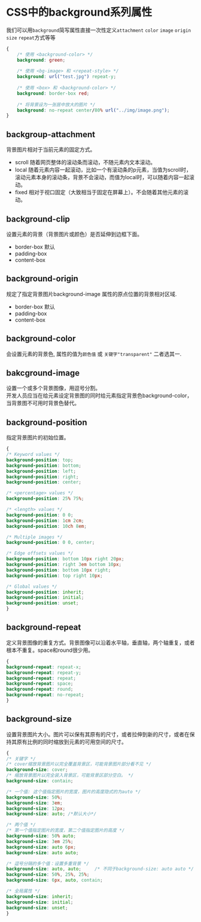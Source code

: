 # CSS中的background系列属性

我们可以用`background`简写属性直接一次性定义`attachment` `color` `image` `origin` `size` `repeat`方式等等

```css
{
    /* 使用 <background-color> */
    background: green;
    
    /* 使用 <bg-image> 和 <repeat-style> */
    background: url("test.jpg") repeat-y;
    
    /* 使用 <box> 和 <background-color> */
    background: border-box red;
    
    /* 将背景设为一张居中放大的图片 */
    background: no-repeat center/80% url("../img/image.png"); 
}

```

## backgroup-attachment
背景图片相对于当前元素的固定方式。
- scroll 随着网页整体的滚动条而滚动，不随元素内文本滚动。
- local 随着元素内容一起滚动，比如一个有滚动条的p元素，当值为scroll时，滚动元素本身的滚动条，背景不会滚动，而值为local时，可以随着内容一起滚动。
- fixed 相对于视口固定（大致相当于固定在屏幕上）。不会随着其他元素的滚动。

## background-clip 
设置元素的背景（背景图片或颜色）是否延伸到边框下面。
- border-box 默认
- padding-box
- content-box

## background-origin 
规定了指定背景图片background-image 属性的原点位置的背景相对区域.
- border-box 默认
- padding-box
- content-box


## background-color 
会设置元素的背景色, 属性的值为`颜色值` 或 `关键字"transparent"` 二者选其一.


## bakcground-image
设置一个或多个背景图像，用逗号分割。  
开发人员应当在给元素设定背景图的同时给元素指定背景色background-color，当背景图不可用时背景色替代。


## background-position 
指定背景图片的初始位置。
```CSS
{
/* Keyword values */
background-position: top;
background-position: bottom;
background-position: left;
background-position: right;
background-position: center;

/* <percentage> values */
background-position: 25% 75%;

/* <length> values */
background-position: 0 0;
background-position: 1cm 2cm;
background-position: 10ch 8em;

/* Multiple images */
background-position: 0 0, center;

/* Edge offsets values */
background-position: bottom 10px right 20px;
background-position: right 3em bottom 10px;
background-position: bottom 10px right;
background-position: top right 10px;

/* Global values */
background-position: inherit;
background-position: initial;
background-position: unset;
}
```

## background-repeat
定义背景图像的重复方式。背景图像可以沿着水平轴，垂直轴，两个轴重复，或者根本不重复。space和round很少用。
```css
{
background-repeat: repeat-x;
background-repeat: repeat-y;
background-repeat: repeat;
background-repeat: space;
background-repeat: round;
background-repeat: no-repeat;
}
```

## background-size
设置背景图片大小。图片可以保有其原有的尺寸，或者拉伸到新的尺寸，或者在保持其原有比例的同时缩放到元素的可用空间的尺寸。

```css
{
/* 关键字 */
/* cover缩放背景图片以完全覆盖背景区，可能背景图片部分看不见 */
background-size: cover;
/* 缩放背景图片以完全装入背景区，可能背景区部分空白。 */
background-size: contain;

/* 一个值: 这个值指定图片的宽度，图片的高度隐式的为auto */
background-size: 50%;
background-size: 3em;
background-size: 12px;
background-size: auto; /*默认大小*/

/* 两个值 */
/* 第一个值指定图片的宽度，第二个值指定图片的高度 */
background-size: 50% auto;
background-size: 3em 25%;
background-size: auto 6px;
background-size: auto auto;

/* 逗号分隔的多个值：设置多重背景 */
background-size: auto, auto;     /* 不同于background-size: auto auto */
background-size: 50%, 25%, 25%;
background-size: 6px, auto, contain;

/* 全局属性 */
background-size: inherit;
background-size: initial;
background-size: unset;
}
```